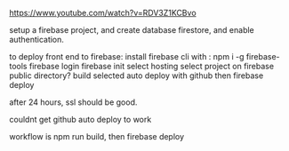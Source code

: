 https://www.youtube.com/watch?v=RDV3Z1KCBvo

setup a firebase project, and create database firestore, and enable authentication.

to deploy front end to firebase:
install firebase cli with : npm i -g firebase-tools
firebase login
firebase init
select hosting
select project on firebase
public directory? build
selected auto deploy with github
then firebase deploy

after 24 hours, ssl should be good.

couldnt get github auto deploy to work

workflow is npm run build, then firebase deploy

